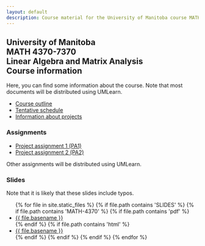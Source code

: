 ```yaml
---
layout: default
description: Course material for the University of Manitoba course MATH 4370-7370, Linear Algebra and Matrix Analysis
---
```


## University of Manitoba <br>MATH 4370-7370<br>Linear Algebra and Matrix Analysis<br>Course information

Here, you can find some information about the course. Note that most documents will be distributed using UMLearn.

- [Course outline](course-outline-2023.html)
- [Tentative schedule](tentative-schedule.html)
- [Information about projects](project-information.html)

### Assignments

- [Project assignment 1 (PA1)](/assets/pdf/MATH-4370-7370-F2023-PA1.pdf)
- [Project assignment 2 (PA2)](/assets/pdf/MATH-4370-7370-F2023-PA2.pdf)

Other assignments will be distributed using UMLearn.

### Slides

Note that it is likely that these slides include typos.

<ul>
{% for file in site.static_files %}
  {% if file.path contains 'SLIDES' %}
    {% if file.path contains 'MATH-4370' %}
      {% if file.path contains 'pdf' %}
          <li><a href="https://julien-arino.github.io/math-4370-7370/SLIDES/{{ file.basename }}.pdf">{{ file.basename }}</a></li>
      {% endif %}
      {% if file.path contains 'html' %}
          <li><a href="https://julien-arino.github.io/math-4370-7370/SLIDES/{{ file.basename }}.html">{{ file.basename }}</a></li>
      {% endif %}
    {% endif %}
  {% endif %}
{% endfor %}
</ul>
